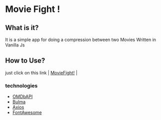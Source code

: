 # Movie Fight !

## What is it?
It is a simple app for doing a compression between two Movies Written in Vanilla Js

## How to Use?
just click on this link  | [MovieFight!]('https://movie-fighter-kx7maq55a.vercel.app/') |
### technologies
- [OMDbAPI]('http://www.omdbapi.com/') 
- [Bulma]('https://bulma.io/')
- [Axios]('https://github.com/axios/axios')
- [FontAwesome]('https://fontawesome.com/')
